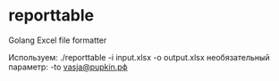 # reporttable
Golang Excel file formatter 

Используем: ./reporttable -i input.xlsx -o output.xlsx 
необязательный параметр: -to vasja@pupkin.рф

